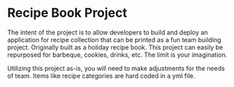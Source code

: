 # Recipe Book Project

The intent of the project is to allow developers to build and deploy an application for 
recipe collection that can be printed as a fun team building project.  Originally built 
as a holiday recipe book.  This project can easily be repurposed for barbeque, cookies, 
drinks, etc.  The limit is your imagination.  

Utilizing this project as-is, you will need to make adjustments for the needs of team.
Items like recipe categories are hard coded in a yml file.  
